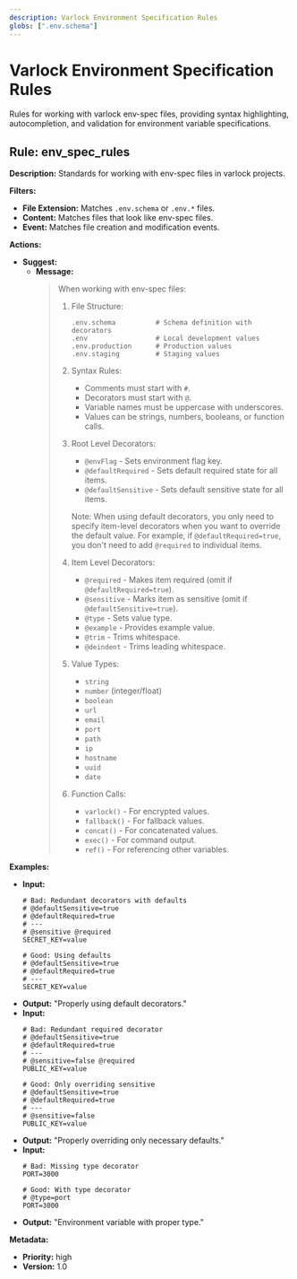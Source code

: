 ```yaml
---
description: Varlock Environment Specification Rules
globs: [".env.schema"]
---
```

# Varlock Environment Specification Rules

Rules for working with varlock env-spec files, providing syntax highlighting, autocompletion, and validation for environment variable specifications.

## Rule: env_spec_rules

**Description:** Standards for working with env-spec files in varlock projects.

**Filters:**

*   **File Extension:** Matches `.env.schema` or `.env.*` files.
*   **Content:** Matches files that look like env-spec files.
*   **Event:** Matches file creation and modification events.

**Actions:**

*   **Suggest:**
    *   **Message:**
        > When working with env-spec files:
        >
        > 1.  File Structure:
        >     ```
        >     .env.schema          # Schema definition with decorators
        >     .env                 # Local development values
        >     .env.production      # Production values
        >     .env.staging         # Staging values
        >     ```
        >
        > 2.  Syntax Rules:
        >     *   Comments must start with `#`.
        >     *   Decorators must start with `@`.
        >     *   Variable names must be uppercase with underscores.
        >     *   Values can be strings, numbers, booleans, or function calls.
        >
        > 3.  Root Level Decorators:
        >     *   `@envFlag` - Sets environment flag key.
        >     *   `@defaultRequired` - Sets default required state for all items.
        >     *   `@defaultSensitive` - Sets default sensitive state for all items.
        >
        >     Note: When using default decorators, you only need to specify item-level decorators when you want to override the default value. For example, if `@defaultRequired=true`, you don't need to add `@required` to individual items.
        >
        > 4.  Item Level Decorators:
        >     *   `@required` - Makes item required (omit if `@defaultRequired=true`).
        >     *   `@sensitive` - Marks item as sensitive (omit if `@defaultSensitive=true`).
        >     *   `@type` - Sets value type.
        >     *   `@example` - Provides example value.
        >     *   `@trim` - Trims whitespace.
        >     *   `@deindent` - Trims leading whitespace.
        >
        > 5.  Value Types:
        >     *   `string`
        >     *   `number` (integer/float)
        >     *   `boolean`
        >     *   `url`
        >     *   `email`
        >     *   `port`
        >     *   `path`
        >     *   `ip`
        >     *   `hostname`
        >     *   `uuid`
        >     *   `date`
        >
        > 6.  Function Calls:
        >     *   `varlock()` - For encrypted values.
        >     *   `fallback()` - For fallback values.
        >     *   `concat()` - For concatenated values.
        >     *   `exec()` - For command output.
        >     *   `ref()` - For referencing other variables.

**Examples:**

*   **Input:**
    ```
    # Bad: Redundant decorators with defaults
    # @defaultSensitive=true
    # @defaultRequired=true
    # ---
    # @sensitive @required
    SECRET_KEY=value

    # Good: Using defaults
    # @defaultSensitive=true
    # @defaultRequired=true
    # ---
    SECRET_KEY=value
    ```
*   **Output:** "Properly using default decorators."
*   **Input:**
    ```
    # Bad: Redundant required decorator
    # @defaultSensitive=true
    # @defaultRequired=true
    # ---
    # @sensitive=false @required
    PUBLIC_KEY=value

    # Good: Only overriding sensitive
    # @defaultSensitive=true
    # @defaultRequired=true
    # ---
    # @sensitive=false
    PUBLIC_KEY=value
    ```
*   **Output:** "Properly overriding only necessary defaults."
*   **Input:**
    ```
    # Bad: Missing type decorator
    PORT=3000

    # Good: With type decorator
    # @type=port
    PORT=3000
    ```
*   **Output:** "Environment variable with proper type."

**Metadata:**

*   **Priority:** high
*   **Version:** 1.0
